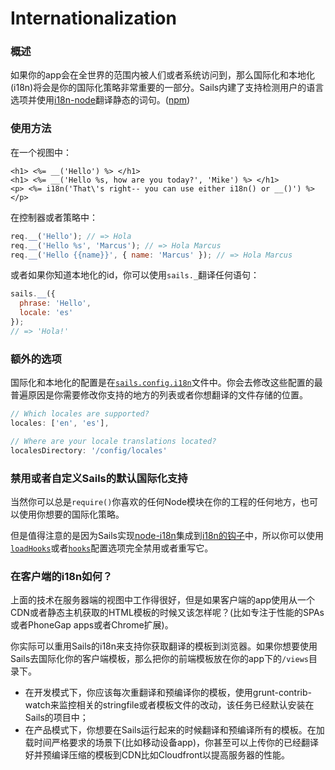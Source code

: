 # Internationalization
### 概述
如果你的app会在全世界的范围内被人们或者系统访问到，那么国际化和本地化(i18n)将会是你的国际化策略非常重要的一部分。Sails内建了支持检测用户的语言选项并使用[i18n-node](https://github.com/mashpie/i18n-node)翻译静态的词句。([npm](https://www.npmjs.org/package/i18n))

<!--
  Potentially cover this:
  *(but it might be obvious and not useful/necessary to include, not sure- could also be more confusing than helpful)*
Note that this built-in support is for **dynamically-rendered** (but otherwise **static**) content.  You can only use it in responses which are pre-processed on the server.  In other words, you can use these translations in your views, controller actions, and policies, but stuff in your assets folder.)

we do not recommend translating strings in the front-end of your application (e.g. the browser or an iOS app) for a variety of reasons, the most obvious being SEO, but also fragmentation. You can of course still do so- just don't use this built-in support from the i18n hook.
-->

### 使用方法
在一个视图中：

```ejs
<h1> <%= __('Hello') %> </h1>
<h1> <%= __('Hello %s, how are you today?', 'Mike') %> </h1>
<p> <%= i18n('That\'s right-- you can use either i18n() or __()') %> </p>
```
在控制器或者策略中：

```javascript
req.__('Hello'); // => Hola
req.__('Hello %s', 'Marcus'); // => Hola Marcus
req.__('Hello {{name}}', { name: 'Marcus' }); // => Hola Marcus
```

或者如果你知道本地化的id，你可以使用`sails._`翻译任何语句：

```javascript
sails.__({
  phrase: 'Hello',
  locale: 'es'
});
// => 'Hola!'
```

### 额外的选项
国际化和本地化的配置是在[`sails.config.i18n`](http://sailsjs.org/documentation/reference/sails.config/sails.config.i18n.html)文件中。你会去修改这些配置的最普遍原因是你需要修改你支持的地方的列表或者你想翻译的文件存储的位置。

```javascript
// Which locales are supported?
locales: ['en', 'es'],

// Where are your locale translations located?
localesDirectory: '/config/locales'
```

### 禁用或者自定义Sails的默认国际化支持
当然你可以总是`require()`你喜欢的任何Node模块在你的工程的任何地方，也可以使用你想要的国际化策略。

但是值得注意的是因为Sails实现[node-i18n](https://github.com/mashpie/i18n-node)集成到[i18n的钩子](http://sailsjs.org/documentation/concepts/Internationalization)中，所以你可以使用[`loadHooks`](https://github.com/balderdashy/sails-docs/blob/master/PAGE_NEEDED.md)或者[`hooks`](https://github.com/balderdashy/sails-docs/blob/master/PAGE_NEEDED.md)配置选项完全禁用或者重写它。

### 在客户端的i18n如何？
上面的技术在服务器端的视图中工作得很好，但是如果客户端的app使用从一个CDN或者静态主机获取的HTML模板的时候又该怎样呢？(比如专注于性能的SPAs或者PhoneGap apps或者Chrome扩展)。

你实际可以重用Sails的i18n来支持你获取翻译的模板到浏览器。如果你想要使用Sails去国际化你的客户端模板，那么把你的前端模板放在你的app下的`/views`目录下。

+ 在开发模式下，你应该每次重翻译和预编译你的模板，使用grunt-contrib-watch来监控相关的stringfile或者模板文件的改动，该任务已经默认安装在Sails的项目中；
+ 在产品模式下，你想要在Sails运行起来的时候翻译和预编译所有的模板。在加载时间严格要求的场景下(比如移动设备app)，你甚至可以上传你的已经翻译好并预编译压缩的模板到CDN比如Cloudfront以提高服务器的性能。


<docmeta name="displayName" value="Internationalization">
